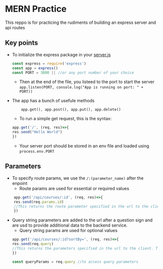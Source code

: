 # MERN Practice
This reppo is for practicing the rudiments of building an express server and api routes

## Key points
- To initialize the express package in your [server.js]("/server.js")
    ```js
    const express = require('express')
    const app = express()
    const PORT = 3000 || //or any port number of your choice
    ```
    + Then at the end of the file, you listeed to the port to start the server
    `app.listen(PORT, console.log("App is running on port: " + PORT))`

- The app has a bunch of usefule methods
    ```
        app.get(), app.post(), app.put(), app.delete()
    ```
    + To run a simple get request, this is the syntax:
    ```js
    app.get('/', (req, res)=>{
    res.send("Hello World")
    })
    ```
    - Your server port should be stored in an env file and loaded using `process.env.PORT`


## Parameters

- To specify route params, we use the `/:(parameter_name)` after the enpoint
    + Route params are used for essential or required values
```js
    app.get('/api/courses/:id', (req, res)=>{
    res.send(req.params.id)
    //This returns the route parameter specified in the url to the client
    })
```
- Query string parameters are added to the url after a question sign and are usd to provide additional data to the backend service.
    + Query string params are used for optional values
    ```js
    app.get('/api/courses/:id?sortBy=', (req, res)=>{
    res.send(req.query)
    //This returns the parameters specified in the url to the client. The sortBy value is the query string parameter
    })

    const queryParams = req.query //to access query parameters
```